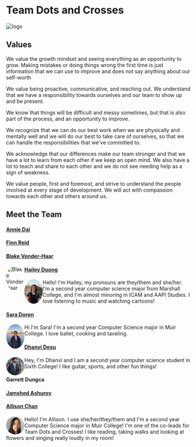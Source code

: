 # Team Dots and Crosses
![logo](\branding\logo.svg)

## Values

We value the growth mindset and seeing everything as an opportunity to grow. Making mistakes or doing things wrong the first time is just information that we can use to improve and does not say anything about our self-worth

We value being proactive, communicative, and reaching out. We understand that we have a responsibility towards ourselves and our team to show up and be present.

We know that things will be difficult and messy sometimes, but that is also part of the process, and an opportunity to improve.

We recognize that we can do our best work when we are physically and mentally well and we will do our best to take care of ourselves, so that we can handle the responsibilities that we've committed to.

We acknowledge that our differences make our team stronger and that we have a lot to learn from each other if we keep an open mind. We also have a lot to teach and share to each other and we do not see needing help as a sign of weakness.

We value people, first and foremost, and strive to understand the people involved at every stage of development. We will act with compassion towards each other and others around us.

## Meet the Team 

#### [Annie Dai](https://amanita19.github.io/)



#### [Finn Reid](https://stayingqold.github.io/cse110-lab1/)



#### [Blake Vonder-Haar](https://blakevonderhaar.github.io/CSE110/)

<img src="branding/blake.PNG" alt="Blake Vonder Haar" style="object-fit: cover; border-radius: 50%; width: 50px; height 50px; float: left;">


#### [Hailey Duong](https://h2duong.github.io/cse110hd/)

<img src="branding/hailey.jpg" alt="Hailey Duong" style="object-fit: cover; border-radius: 50%; width: 50px; height 50px; float: left;">

Hello! I'm Hailey, my pronouns are they/them and she/her. I’m a second year computer science major from Marshall College, and I'm almost minoring in ICAM and AAPI Studies. I love listening to music and watching cartoons! 

#### [Sara Doron](https://saradoron.github.io/lab-week-1/)

<img src="branding/sara.png" alt="Sara Doron" style="object-fit: cover; border-radius: 50%; width: 50px; height 50px; float: left;">

Hi I'm Sara! I'm a second year Computer Science major in Muir College. I love ballet, cooking and taveling. 

#### [Dhanvi Desu](https://dhanvidesu.github.io/lab1/)

<img src="branding/dhanvi.jpg" alt="Dhanvi Desu" style="object-fit: cover; border-radius: 50%; width: 50px; height 50px; float: left;">

Hey, I'm Dhanvi and I am a second year computer science student in Sixth College! I like guitar, sports, and other fun things!

#### Garrett Dungca



#### [Jamshed Ashurov](https://ashurja.github.io/CSE110-GitHubPages/)



#### [Allison Chan](https://allisonyjchan.github.io/about-me/)

<img src="branding/allison.png" alt="Allison Chan" style="object-fit: cover; border-radius: 50%; width: 50px; height 50px; float: left;">

Hello! I'm Allison. I use she/her/they/them and I'm a second year Computer Science major in Muir College! I'm one of the co-leads for Team Dots and Crosses! I like reading, taking walks and looking at flowers and singing really loudly in my room!

